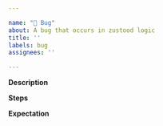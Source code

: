 ```yaml
---

name: "🚨 Bug"
about: A bug that occurs in zustood logic
title: ''
labels: bug
assignees: ''

---
```


**Description**



<!-- A clear and concise description of what the bug is. -->

**Steps**



<!-- Can be a list of steps, a GIF or video showing the issue happening. -->
<!-- To reproduce the behavior:
1. Go to '...'
2. Click on '....'
3. Scroll down to '....'
4. See error -->

<!-- A link to a sandbox where the error can be reproduced. (You can start
from the
[base sandbox here](https://codesandbox.io/s/plate-playground-v1-2mh1c)
or refer to the examples too.) -->


**Expectation**



<!-- A clear and concise description of what you expected to
happen. (Often it's helpful to test out the behavior of other editors
like Google Docs, Medium, Notion, etc. to see how they handle the same
issue.) -->
